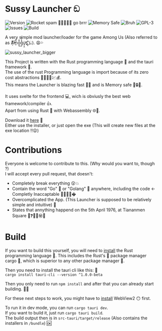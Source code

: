 # Sussy Launcher ඞ
![Version](https://img.shields.io/github/v/release/RedstoneMedia/SussyLauncher?style=for-the-badge)
![Rocket spam 🚀🚀🚀🚀🚀 go brrr](https://img.shields.io/badge/blazingfast-%F0%9F%9A%80-blueviolet?style=for-the-badge)
![Memory Safe](https://img.shields.io/badge/Memory%20Safe-%F0%9F%94%92-informational?style=for-the-badge)
![Bruh](https://img.shields.io/badge/Kids%20in%20the%20Basement-69%20%F0%9F%98%82%F0%9F%A4%A3-critical?style=for-the-badge)
![GPL-3](https://img.shields.io/github/license/RedstoneMedia/SussyLauncher?style=for-the-badge)
![Issues](https://img.shields.io/github/issues/RedstoneMedia/SussyLauncher?style=for-the-badge)
![Build](https://img.shields.io/github/workflow/status/RedstoneMedia/SussyLauncher/Rust?style=for-the-badge)


A very simple mod launcher/loader for the game Among Us (Also referred to as A̷͙ͭͫ̕ḿ̬̏ͤͅo̯̱̊͊͢ĝ̽̓̀͑ư̡͕̭̇s̠҉͍͊ͅ ඞ). 😩💦

![sussy_launcher_bigger](https://user-images.githubusercontent.com/34373974/140614792-05dbc9a7-0c37-4877-ba57-75b5987ce91b.png)

This Project is written with the Rust programming language 🚀 and the tauri framework 🚀. \
The use of the rust Programming language is import because of its zero cost abstractions 🚀🚀❌💱💹💰. \
This means the Launcher is blazing fast 🚀💨 and is Memory safe 🚀🔒💾.

It uses svelte for the frontend 💻, wich is obviusly the best web framework/compiler 👍. \
Apart from using Rust 🚀 with Webassembly 🌐🔨.

Download it [here](https://github.com/RedstoneMedia/SussyLauncher/releases) 🔽 \
Either use the installer, or just open the exe (This will create new files at the exe location ‼😲)

# Contributions
Everyone is welcome to contribute to this. (Why would you want to, though ?) \
I will accept every pull request, that doesn't:
- Completely break everything 😲💥
- Contain the word "Go" 🤡 or "Golang" 🤡 anywhere, including the code <- Completly Inaccaptable 🚫🙅‍♂️😳�
- Overcomplicated the App. (This Launcher is supposed to be relatively simple and intuitive) 🥶
- States that annything happend on the 5th April 1976, at Tiananmen Square 🚷❓❌🈲㊙🙈

# Build
If you want to build this yourself, you will need to [install](https://www.rust-lang.org/tools/install) the Rust programming language 🚀.
This includes the Rust's 🚀 package manager cargo 🚀, which is superior to any other package manager 💯.

Then you need to install the tauri cli like this: 🔽 \
`cargo install tauri-cli --version ^1.0.0-beta`

Then you only need to run `npm install` and after that you can already start building. 👨‍💻

For these next steps to work, you might have to [install](https://developer.microsoft.com/en-us/microsoft-edge/webview2/#download-section) WebView2 😶 first.

To run it in dev mode, you can run `cargo tauri dev`. \
If you want to build it, just run `cargo tauri build`. \
The build output then is in `src-tauri/target/release` (Also contains the installers in `/bundle`) 🆗
